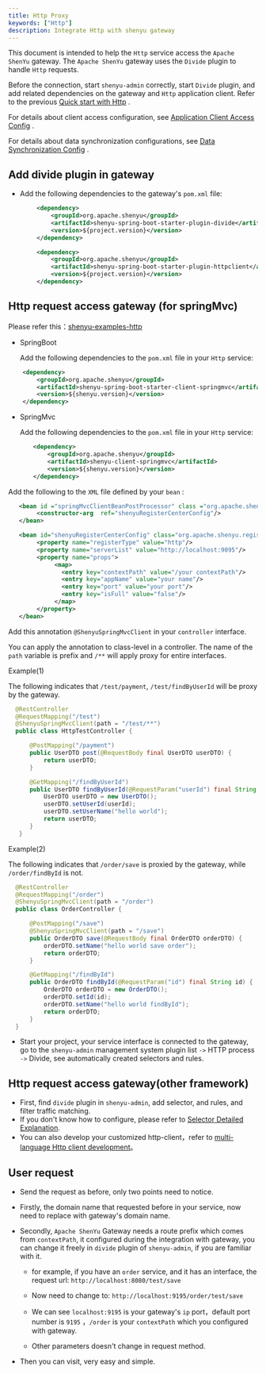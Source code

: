 ```yaml
---
title: Http Proxy
keywords: ["Http"]
description: Integrate Http with shenyu gateway
---
```



This document is intended to help the `Http` service access the `Apache ShenYu` gateway. The `Apache ShenYu` gateway uses the `Divide` plugin to handle `Http` requests.

Before the connection, start `shenyu-admin` correctly, start `Divide` plugin, and add related dependencies on the gateway and `Http` application client. Refer to the previous [Quick start with Http](../quick-start-http) .

For details about client access configuration, see [Application Client Access Config](../register-center-access) .

For details about data synchronization configurations, see [Data Synchronization Config](../use-data-sync) .

## Add divide plugin in gateway

* Add the following dependencies to the gateway's `pom.xml` file:


```xml
        <dependency>
            <groupId>org.apache.shenyu</groupId>
            <artifactId>shenyu-spring-boot-starter-plugin-divide</artifactId>
            <version>${project.version}</version>
        </dependency>

        <dependency>
            <groupId>org.apache.shenyu</groupId>
            <artifactId>shenyu-spring-boot-starter-plugin-httpclient</artifactId>
            <version>${project.version}</version>
        </dependency>
```



## Http request access gateway (for springMvc)


Please refer this：[shenyu-examples-http](https://github.com/apache/incubator-shenyu/tree/master/shenyu-examples/shenyu-examples-http)


* SpringBoot

  Add the following dependencies to the `pom.xml` file in your `Http` service:

```xml
    <dependency>
        <groupId>org.apache.shenyu</groupId>
        <artifactId>shenyu-spring-boot-starter-client-springmvc</artifactId>
        <version>${shenyu.version}</version>
    </dependency>
 ```


* SpringMvc

  Add the following dependencies to the `pom.xml` file in your `Http` service:

```xml
       <dependency>
           <groupId>org.apache.shenyu</groupId>
           <artifactId>shenyu-client-springmvc</artifactId>
           <version>${shenyu.version}</version>
       </dependency>
 ```
Add the following to the `XML` file defined by your `bean` :


 ```xml
    <bean id ="springMvcClientBeanPostProcessor" class ="org.apache.shenyu.client.springmvc.init.SpringMvcClientBeanPostProcessor">
         <constructor-arg  ref="shenyuRegisterCenterConfig"/>
    </bean>

    <bean id="shenyuRegisterCenterConfig" class="org.apache.shenyu.register.common.config.ShenyuRegisterCenterConfig">
         <property name="registerType" value="http"/>
         <property name="serverList" value="http://localhost:9095"/>
         <property name="props">
              <map>
                <entry key="contextPath" value="/your contextPath"/>
                <entry key="appName" value="your name"/>
                <entry key="port" value="your port"/>
                <entry key="isFull" value="false"/>
              </map>
         </property>
    </bean>
```


Add this annotation `@ShenyuSpringMvcClient` in your `controller` interface.

You can apply the annotation to class-level in a controller. The name of the `path` variable is prefix and `/**` will apply proxy for entire interfaces.


Example(1)

The following indicates that `/test/payment`, `/test/findByUserId` will be proxy by the gateway.

```java
  @RestController
  @RequestMapping("/test")
  @ShenyuSpringMvcClient(path = "/test/**")
  public class HttpTestController {

      @PostMapping("/payment")
      public UserDTO post(@RequestBody final UserDTO userDTO) {
          return userDTO;
      }

      @GetMapping("/findByUserId")
      public UserDTO findByUserId(@RequestParam("userId") final String userId) {
          UserDTO userDTO = new UserDTO();
          userDTO.setUserId(userId);
          userDTO.setUserName("hello world");
          return userDTO;
      }
   }
```



Example(2)


The following indicates that `/order/save` is proxied by the gateway, while `/order/findById` is not.


```java
  @RestController
  @RequestMapping("/order")
  @ShenyuSpringMvcClient(path = "/order")
  public class OrderController {

      @PostMapping("/save")
      @ShenyuSpringMvcClient(path = "/save")
      public OrderDTO save(@RequestBody final OrderDTO orderDTO) {
          orderDTO.setName("hello world save order");
          return orderDTO;
      }

      @GetMapping("/findById")
      public OrderDTO findById(@RequestParam("id") final String id) {
          OrderDTO orderDTO = new OrderDTO();
          orderDTO.setId(id);
          orderDTO.setName("hello world findById");
          return orderDTO;
      }
  }
```

* Start your project, your service interface is connected to the gateway, go to the `shenyu-admin` management system plugin list `->` HTTP process `->` Divide, see automatically created selectors and rules.


## Http request access gateway(other framework)

* First, find `divide` plugin in `shenyu-admin`, add selector, and rules, and filter traffic matching.
* If you don't know how to configure, please refer to [Selector Detailed Explanation](../selector-and-rule).
* You can also develop your customized http-client，refer to [multi-language Http client development](../developer-shenyu-client)。

## User request

* Send the request as before, only two points need to notice.
* Firstly, the domain name that requested before in your service, now need to replace with gateway's domain name.
* Secondly, `Apache ShenYu` Gateway needs a route prefix which comes from `contextPath`, it configured during the integration with gateway, you can change it freely in `divide` plugin of `shenyu-admin`, if you are familiar with it.
    * for example, if you have an `order` service, and it has an interface, the request url: `http://localhost:8080/test/save`

    * Now need to change to:  `http://localhost:9195/order/test/save`

    * We can see `localhost:9195` is your gateway's `ip` port，default port number is `9195` ，`/order` is your `contextPath` which you configured with gateway.

    * Other parameters doesn't change in request method.


* Then you can visit, very easy and simple.
